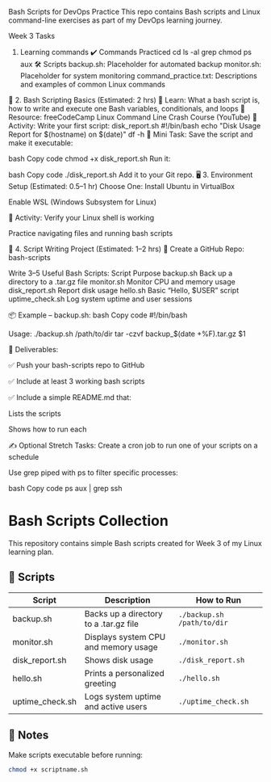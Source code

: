 Bash Scripts for DevOps Practice
This repo contains Bash scripts and Linux command-line exercises as part of my DevOps learning journey.

Week 3 Tasks
1. Learning commands
✔️ Commands Practiced
cd
ls -al
grep
chmod
ps aux
🛠 Scripts
backup.sh: Placeholder for automated backup
monitor.sh: Placeholder for system monitoring
command_practice.txt: Descriptions and examples of common Linux commands

🧰 2. Bash Scripting Basics (Estimated: 2 hrs)
📌 Learn:
What a bash script is, how to write and execute one
Bash variables, conditionals, and loops
🎥 Resource:
freeCodeCamp Linux Command Line Crash Course (YouTube)
🔧 Activity:
Write your first script: disk_report.sh
#!/bin/bash
echo "Disk Usage Report for $(hostname) on $(date)"
df -h
📝 Mini Task:
Save the script and make it executable:

bash
Copy code
chmod +x disk_report.sh
Run it:

bash
Copy code
./disk_report.sh
Add it to your Git repo.
🖥️ 3. Environment Setup (Estimated: 0.5–1 hr)
Choose One: Install Ubuntu in VirtualBox

Enable WSL (Windows Subsystem for Linux)

🔧 Activity: Verify your Linux shell is working

Practice navigating files and running bash scripts

🔨 4. Script Writing Project (Estimated: 1–2 hrs)
📁 Create a GitHub Repo: bash-scripts

Write 3–5 Useful Bash Scripts: Script Purpose backup.sh Back up a directory to a .tar.gz file monitor.sh Monitor CPU and memory usage disk_report.sh Report disk usage hello.sh Basic “Hello, $USER” script uptime_check.sh Log system uptime and user sessions

📦 Example – backup.sh: bash Copy code #!/bin/bash

Usage: ./backup.sh /path/to/dir
tar -czvf backup_$(date +%F).tar.gz $1

🧩 Deliverables:

✅ Push your bash-scripts repo to GitHub

✅ Include at least 3 working bash scripts

✅ Include a simple README.md that:

Lists the scripts

Shows how to run each

✍️ Optional Stretch Tasks: Create a cron job to run one of your scripts on a schedule

Use grep piped with ps to filter specific processes:

bash Copy code ps aux | grep ssh


# Bash Scripts Collection

This repository contains simple Bash scripts created for Week 3 of my Linux learning plan.

## 📜 Scripts

| Script | Description | How to Run |
|--------|--------------|------------|
| backup.sh | Backs up a directory to a .tar.gz file | `./backup.sh /path/to/dir` |
| monitor.sh | Displays system CPU and memory usage | `./monitor.sh` |
| disk_report.sh | Shows disk usage | `./disk_report.sh` |
| hello.sh | Prints a personalized greeting | `./hello.sh` |
| uptime_check.sh | Logs system uptime and active users | `./uptime_check.sh` |

## 🧠 Notes
Make scripts executable before running:
```bash
chmod +x scriptname.sh
